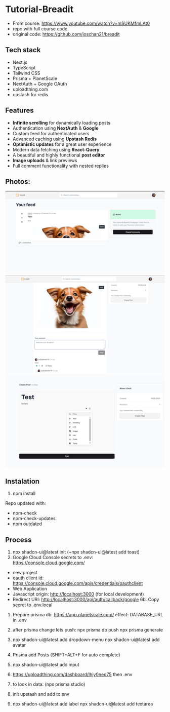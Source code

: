 # Tutorial-Breadit

- From course: <https://www.youtube.com/watch?v=mSUKMfmLAt0>
- repo with full course code.
- original code: https://github.com/joschan21/breadit

## Tech stack

- Next.js
- TypeScript
- Tailwind CSS
- Prisma + PlanetScale
- NextAuth + Google OAuth
- uploadthing.com
- upstash for redis

## Features
- **Infinite scrolling** for dynamically loading posts
- Authentication using **NextAuth** & **Google**
- Custom feed for authenticated users
- Advanced caching using **Upstash Redis**
- **Optimistic updates** for a great user experience
- Modern data fetching using **React-Query**
- A beautiful and highly functional **post editor**
- **Image uploads** & link previews
- Full comment functionality with nested replies

## Photos:
![MainPage](example1.png)
![Comments](example2.png)
![Editor - Create Post](example3.png)

## Instalation

1. npm install

Repo updated with:

- npm-check
- npm-check-updates
- npm outdated

## Process

1. npx shadcn-ui@latest init (+npx shadcn-ui@latest add toast)
1. Google Cloud Console secrets to .env:
   <https://console.cloud.google.com/>

- new project
- oauth client id:
  <https://console.cloud.google.com/apis/credentials/oauthclient>
- Web Application
- Javascript origin: <http://localhost:3000> (for local development)
- Redirect URI: <http://localhost:3000/api/auth/callback/google>
  6b. Copy secret to .env.local

1. Prepare prisma db:
   <https://app.planetscale.com/>
   effect: DATABASE_URL in .env

1. after prisma change lets push:
   npx prisma db push
   npx prisma generate

1. npx shadcn-ui@latest add dropdown-menu
   npx shadcn-ui@latest add avatar

1. Prisma add Posts (SHIFT+ALT+F for auto complete)

1. npx shadcn-ui@latest add input

1. <https://uploadthing.com/dashboard/lhjy0ned75>
   then .env

1. to look in data:
   (npx prisma studio)

1. init upstash and add to env

1. npx shadcn-ui@latest add label
npx shadcn-ui@latest add textarea
